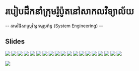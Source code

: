 # របៀបដឹកនាំក្រុមរ៉ូប៉ូតនៅសាកលវិទ្យាល័យ 
-- តាមវិធីសាស្រ្តវិស្វកម្មប្រព័ន្ធ (System Engineering) --

## Slides
![](./img/Slide1.png)
![](./img/Slide2.png)
![](./img/Slide3.png)
![](./img/Slide4.png)
![](./img/Slide5.png)
![](./img/Slide6.png)
![](./img/Slide7.png)
![](./img/Slide8.png)
![](./img/Slide9.png)
![](./img/Slide10.png)
![](./img/Slide11.png)
![](./img/Slide12.png)
![](./img/Slide13.png)
![](./img/Slide14.png)
![](./img/Slide15.png)
![](./img/Slide16.png)
![](./img/Slide17.png)
![](./img/Slide18.png)
![](./img/Slide19.png)
<!---![](./img/Slide20.png)--->
![](./img/Slide21.png)

